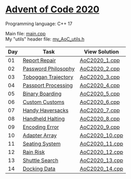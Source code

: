 # [Advent of Code 2020](https://adventofcode.com/2020/about)

Programming language: C++ 17

Main file: [main.cpp](Advent-of-Code-2020/main.cpp)<br/>
My "utils" header file: [my_AoC_utils.h](Advent-of-Code-2020/my_AoC_utils.h)

| Day | Task                                                                      | View Solution                                                             |
| --- | ------------------------------------------------------------------------- | ------------------------------------------------------------------------- |
| 01  | [Report Repair](https://adventofcode.com/2020/day/1)                      | [AoC2020_1.cpp](Advent-of-Code-2020/Day01/AoC2020_1.cpp)                  |
| 02  | [Password Philosophy](https://adventofcode.com/2020/day/2)                | [AoC2020_2.cpp](Advent-of-Code-2020/Day02/AoC2020_2.cpp)                  |
| 03  | [Toboggan Trajectory](https://adventofcode.com/2020/day/3)                | [AoC2020_3.cpp](Advent-of-Code-2020/Day03/AoC2020_3.cpp)                  |
| 04  | [Passport Processing](https://adventofcode.com/2020/day/4)                | [AoC2020_4.cpp](Advent-of-Code-2020/Day04/AoC2020_4.cpp)                  |
| 05  | [Binary Boarding](https://adventofcode.com/2020/day/5)                    | [AoC2020_5.cpp](Advent-of-Code-2020/Day05/AoC2020_5.cpp)                  |
| 06  | [Custom Customs](https://adventofcode.com/2020/day/6)                     | [AoC2020_6.cpp](Advent-of-Code-2020/Day06/AoC2020_6.cpp)                  |
| 07  | [Handy Haversacks](https://adventofcode.com/2020/day/7)                   | [AoC2020_7.cpp](Advent-of-Code-2020/Day07/AoC2020_7.cpp)                  |
| 08  | [Handheld Halting](https://adventofcode.com/2020/day/8)                   | [AoC2020_8.cpp](Advent-of-Code-2020/Day08/AoC2020_8.cpp)                  |
| 09  | [Encoding Error](https://adventofcode.com/2020/day/9)                     | [AoC2020_9.cpp](Advent-of-Code-2020/Day09/AoC2020_9.cpp)                  |
| 10  | [Adapter Array](https://adventofcode.com/2020/day/10)                     | [AoC2020_10.cpp](Advent-of-Code-2020/Day10/AoC2020_10.cpp)                |
| 11  | [Seating System](https://adventofcode.com/2020/day/11)                    | [AoC2020_11.cpp](Advent-of-Code-2020/Day11/AoC2020_11.cpp)                |
| 12  | [Rain Risk](https://adventofcode.com/2020/day/12)                         | [AoC2020_12.cpp](Advent-of-Code-2020/Day12/AoC2020_12.cpp)                |
| 13  | [Shuttle Search](https://adventofcode.com/2020/day/13)                    | [AoC2020_13.cpp](Advent-of-Code-2020/Day13/AoC2020_13.cpp)                |
| 14  | [Docking Data](https://adventofcode.com/2020/day/14)                      | [AoC2020_14.cpp](Advent-of-Code-2020/Day14/AoC2020_14.cpp)                |
